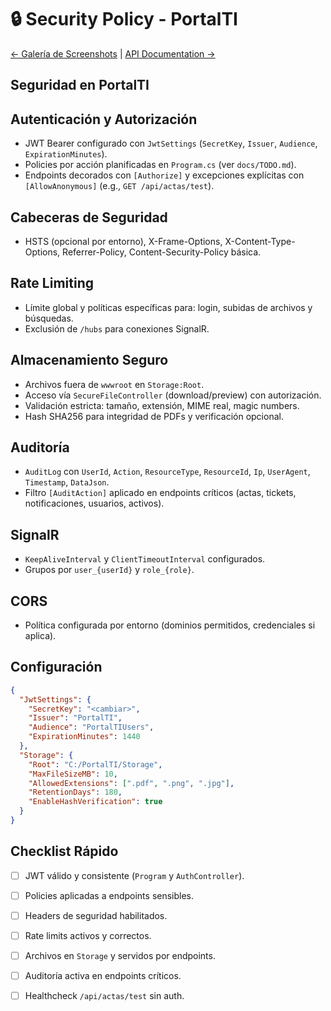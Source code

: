 # 🔒 Security Policy - PortalTI

[← Galería de Screenshots](./screenshots.md) | [API Documentation →](./API.md)

## Seguridad en PortalTI

## Autenticación y Autorización
- JWT Bearer configurado con `JwtSettings` (`SecretKey`, `Issuer`, `Audience`, `ExpirationMinutes`).
- Policies por acción planificadas en `Program.cs` (ver `docs/TODO.md`).
- Endpoints decorados con `[Authorize]` y excepciones explícitas con `[AllowAnonymous]` (e.g., `GET /api/actas/test`).

## Cabeceras de Seguridad
- HSTS (opcional por entorno), X-Frame-Options, X-Content-Type-Options, Referrer-Policy, Content-Security-Policy básica.

## Rate Limiting
- Límite global y políticas específicas para: login, subidas de archivos y búsquedas.
- Exclusión de `/hubs` para conexiones SignalR.

## Almacenamiento Seguro
- Archivos fuera de `wwwroot` en `Storage:Root`.
- Acceso vía `SecureFileController` (download/preview) con autorización.
- Validación estricta: tamaño, extensión, MIME real, magic numbers.
- Hash SHA256 para integridad de PDFs y verificación opcional.

## Auditoría
- `AuditLog` con `UserId`, `Action`, `ResourceType`, `ResourceId`, `Ip`, `UserAgent`, `Timestamp`, `DataJson`.
- Filtro `[AuditAction]` aplicado en endpoints críticos (actas, tickets, notificaciones, usuarios, activos).

## SignalR
- `KeepAliveInterval` y `ClientTimeoutInterval` configurados.
- Grupos por `user_{userId}` y `role_{role}`.

## CORS
- Política configurada por entorno (dominios permitidos, credenciales si aplica).

## Configuración
```json
{
  "JwtSettings": {
    "SecretKey": "<cambiar>",
    "Issuer": "PortalTI",
    "Audience": "PortalTIUsers",
    "ExpirationMinutes": 1440
  },
  "Storage": {
    "Root": "C:/PortalTI/Storage",
    "MaxFileSizeMB": 10,
    "AllowedExtensions": [".pdf", ".png", ".jpg"],
    "RetentionDays": 180,
    "EnableHashVerification": true
  }
}
```

## Checklist Rápido
- [ ] JWT válido y consistente (`Program` y `AuthController`).
- [ ] Policies aplicadas a endpoints sensibles.
- [ ] Headers de seguridad habilitados.
- [ ] Rate limits activos y correctos.
- [ ] Archivos en `Storage` y servidos por endpoints.
- [ ] Auditoría activa en endpoints críticos.
- [ ] Healthcheck `/api/actas/test` sin auth.

